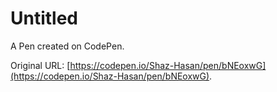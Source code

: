 # Untitled

A Pen created on CodePen.

Original URL: [https://codepen.io/Shaz-Hasan/pen/bNEoxwG](https://codepen.io/Shaz-Hasan/pen/bNEoxwG).

